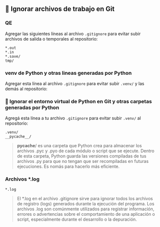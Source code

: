 ## 📁 Ignorar archivos de trabajo en Git

### QE

Agregar las siguientes líneas al archivo `.gitignore` para evitar subir archivos de salida o temporales al repositorio:

```gitignore
*.out
*.in
*.save/
tmp/
```

### venv de Python y otras lineas generadas por Python

Agregar esta línea al archivo `.gitignore` para evitar subir `.venv/` y las demás al repositorio:

### 📁 Ignorar el entorno virtual de Python en Git y otras carpetas generadas por Python

Agregá esta línea a tu archivo `.gitignore` para evitar subir `.venv/` al repositorio:

```gitignore
.venv/
__pycache__/
```
> __pycache__/ es una carpeta que Python crea para almacenar los archivos .pyc y .pyo de cada módulo o script que se ejecute. Dentro de esta carpeta, Python guarda las versiones compiladas de tus archivos .py para que no tengan que ser recompiladas en futuras ejecuciones. Es nomás para hacerlo más eficiente.

### Archivos *.log 

```gitignore
*.log
```

> El *.log en el archivo .gitignore sirve para ignorar todos los archivos de registro (logs) generados durante la ejecución del programa. Los archivos .log son comúnmente utilizados para registrar información, errores o advertencias sobre el comportamiento de una aplicación o script, especialmente durante el desarrollo o la depuración.
